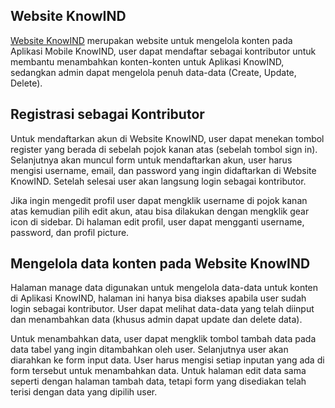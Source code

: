## Website KnowIND

[Website KnowIND](https://knowind-website.com/) merupakan website untuk mengelola konten pada Aplikasi Mobile KnowIND, user dapat mendaftar sebagai kontributor untuk membantu menambahkan konten-konten untuk Aplikasi KnowIND, sedangkan admin dapat mengelola penuh data-data (Create, Update, Delete).

## Registrasi sebagai Kontributor

Untuk mendaftarkan akun di Website KnowIND, user dapat menekan tombol register yang berada di sebelah pojok kanan atas (sebelah tombol sign in). Selanjutnya akan muncul form untuk mendaftarkan akun, user harus mengisi username, email, dan password yang ingin didaftarkan di Website KnowIND. Setelah selesai user akan langsung login sebagai kontributor.

Jika ingin mengedit profil user dapat mengklik username di pojok kanan atas kemudian pilih edit akun, atau bisa dilakukan dengan mengklik gear icon di sidebar. Di halaman edit profil, user dapat mengganti username, password, dan profil picture.

## Mengelola data konten pada Website KnowIND

Halaman manage data digunakan untuk mengelola data-data untuk konten di Aplikasi KnowIND, halaman ini hanya bisa diakses apabila user sudah login sebagai kontributor. User dapat melihat data-data yang telah diinput dan menambahkan data (khusus admin dapat update dan delete data).

Untuk menambahkan data, user dapat mengklik tombol tambah data pada data tabel yang ingin ditambahkan oleh user. Selanjutnya user akan diarahkan ke form input data. User harus mengisi setiap inputan yang ada di form tersebut untuk menambahkan data. Untuk halaman edit data sama seperti dengan halaman tambah data, tetapi form yang disediakan telah terisi dengan data yang dipilih user.
